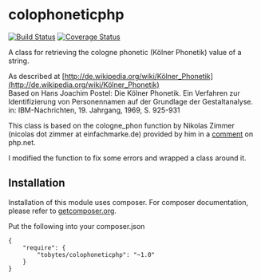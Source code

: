 colophoneticphp
===============

[![Build Status](https://travis-ci.org/tobytes/colophoneticphp.svg?branch=master)](https://travis-ci.org/tobytes/colophoneticphp)
[![Coverage Status](https://coveralls.io/repos/tobytes/colophoneticphp/badge.svg?branch=master&service=github)](https://coveralls.io/github/tobytes/colophoneticphp?branch=master)

A class for retrieving the cologne phonetic (Kölner Phonetik) value of a string.

As described at [http://de.wikipedia.org/wiki/Kölner_Phonetik](http://de.wikipedia.org/wiki/Kölner_Phonetik)  
Based on Hans Joachim Postel: Die Kölner Phonetik.
Ein Verfahren zur Identifizierung von Personennamen auf der
Grundlage der Gestaltanalyse.
in: IBM-Nachrichten, 19. Jahrgang, 1969, S. 925-931

This class is based on the cologne_phon function by Nikolas Zimmer (nicolas dot zimmer at einfachmarke.de) provided by him
in a [comment](http://de2.php.net/manual/en/function.soundex.php#84881) on php.net.

I modified the function to fix some errors and wrapped a class around it.

## Installation

Installation of this module uses composer. For composer documentation, please refer to
[getcomposer.org](http://getcomposer.org/).

Put the following into your composer.json

    {
        "require": {
            "tobytes/colophoneticphp": "~1.0"
        }
    }

